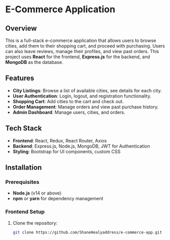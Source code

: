 # E-Commerce Application

## Overview

This is a full-stack e-commerce application that allows users to browse cities, add them to their shopping cart, and proceed with purchasing. Users can also leave reviews, manage their profiles, and view past orders. This project uses **React** for the frontend, **Express.js** for the backend, and **MongoDB** as the database.

## Features

- **City Listings**: Browse a list of available cities, see details for each city.
- **User Authentication**: Login, logout, and registration functionality.
- **Shopping Cart**: Add cities to the cart and check out.
- **Order Management**: Manage orders and view past purchase history.
- **Admin Dashboard**: Manage users, cities, and orders.

## Tech Stack

- **Frontend**: React, Redux, React Router, Axios
- **Backend**: Express.js, Node.js, MongoDB, JWT for Authentication
- **Styling**: Bootstrap for UI components, custom CSS

## Installation

### Prerequisites

- **Node.js** (v14 or above)
- **npm** or **yarn** for dependency management

### Frontend Setup

1. Clone the repository:
   ```bash
   git clone https://github.com/ShaneHealyaddress/e-commerce-app.git
   ```
